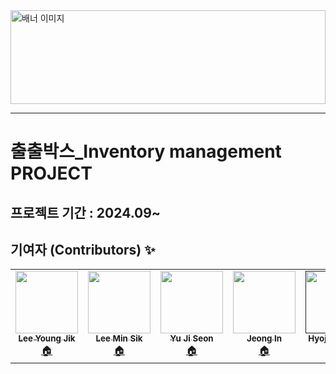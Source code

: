 
<img src="https://github.com/user-attachments/assets/676487ae-3591-4825-9d08-6fe6572e1106" alt="배너 이미지" style="width:100%; height:150px;"/>


<hr>

# 출출박스_Inventory management PROJECT

## 프로젝트 기간 : 2024.09~

## 기여자 (Contributors) ✨

<table>
  <tr>
    <td align="center">
      <a href="https://github.com/lee-young-jik">
        <img src="https://avatars.githubusercontent.com/u/91588673?v=4" width="100px;" alt=""/>
        <br />
        <sub>
          <b>Lee Young Jik</b>
        </sub>
      </a>
      <br />
      <a href="https://github.com/lee-young-jik" title="코드">🏠</a>
    </td>
<td align="center">
      <a href="https://github.com/lee-young-jik">
        <img src="https://avatars.githubusercontent.com/u/96456956?u=0fa072022433d942b2525f524444f318c4150b81&v=4" width="100px;" alt=""/>
        <br />
        <sub>
          <b>Lee Min Sik</b>
        </sub>
      </a>
      <br />
      <a href="https://github.com/minsikE" title="코드">🏠</a>
    </td>

  <td align="center">
      <a href="https://github.com/ujiseon">
        <img src="https://avatars.githubusercontent.com/u/115134755?v=4" width="100px;" alt=""/>
        <br />
        <sub>
          <b>Yu Ji Seon</b>
        </sub>
      </a>
      <br />
      <a href="https://github.com/ujiseon" title="코드">🏠</a>
    </td>



  <td align="center">
      <a href="/">
        <img src="https://avatars.githubusercontent.com/u/78204482?s=400&u=675a233ca1e47b5cabdc6c5399364d770625073a&v=4" width="100px;" alt=""/>
        <br />
        <sub>
          <b>Jeong In</b>
        </sub>
      </a>
      <br />
      <a href="/" title="코드">🏠</a>
    </td>
  
  <td align="center">
      <a href>
        <img src="https://avatars.githubusercontent.com/u/181173823?s=400&u=d0538e7e870a2b8447bb3576d25927a9848c8672&v=4" width="100px;" alt=""/>
        <br />
        <sub>
          <b>Hyojeong Kim</b>
        </sub>
      </a>
      <br />
      <a>🏠</a>
    </td>
  </tr>
</table>
